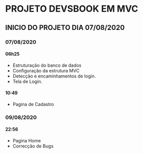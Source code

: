 # PROJETO DEVSBOOK EM MVC

## INICIO DO PROJETO DIA 07/08/2020

### 07/08/2020

#### 06h25

- Estruturação do banco de dados
- Configuração da estrutura MVC
- Detecção e encaminhamentos de login.
- Tela de Login.

#### 10:49

- Pagina de Cadastro

### 09/08/2020 

#### 22:56

- Pagina Home
- Correcção de Bugs